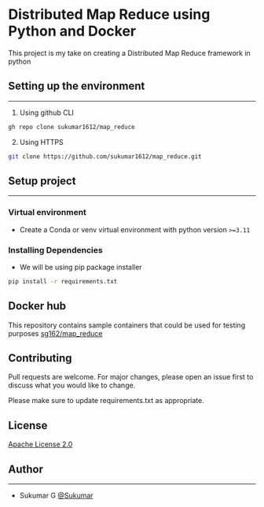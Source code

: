 # Distributed Map Reduce using Python and Docker

This project is my take on creating a Distributed Map Reduce framework in python

## Setting up the environment

---

1. Using github CLI

```bash
gh repo clone sukumar1612/map_reduce
```

2. Using HTTPS

```bash
git clone https://github.com/sukumar1612/map_reduce.git
```

## Setup project

---

### Virtual environment

* Create a Conda or venv virtual environment with python version `>=3.11`

### Installing Dependencies

* We will be using pip package installer

```bash
pip install -r requirements.txt
``` 
## Docker hub
This repository contains sample containers that could be used for testing purposes
[sg162/map_reduce](https://hub.docker.com/repository/docker/sg162/map_reduce/general)

## Contributing
Pull requests are welcome. For major changes, please open an issue first to discuss what you would like to change.

Please make sure to update requirements.txt as appropriate.

## License

[Apache License 2.0](https://choosealicense.com/licenses/apache-2.0/)

## Author

---

* Sukumar G [@Sukumar](https://github.com/sukumar1612)